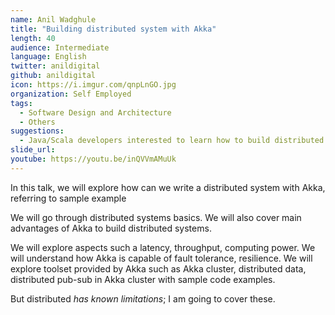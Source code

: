 ```yaml
---
name: Anil Wadghule
title: "Building distributed system with Akka"
length: 40
audience: Intermediate
language: English
twitter: anildigital
github: anildigital
icon: https://i.imgur.com/qnpLnGO.jpg
organization: Self Employed
tags:
  - Software Design and Architecture
  - Others
suggestions:
  - Java/Scala developers interested to learn how to build distributed systems with Akka
slide_url: 
youtube: https://youtu.be/inQVVmAMuUk
---
```

In this talk, we will explore how can we write a distributed system with Akka, referring to sample example

We will go through distributed systems basics. We will also cover main advantages of Akka to build distributed systems.

We will explore aspects such a latency, throughput, computing power. We will understand how Akka is capable of fault tolerance, resilience. We will explore toolset provided by Akka such as Akka cluster, distributed data, distributed pub-sub in Akka cluster with sample code examples.

But distributed *has known limitations*; I am going to cover these.

